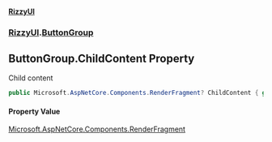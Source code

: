 #### [RizzyUI](index 'index')
### [RizzyUI](RizzyUI 'RizzyUI').[ButtonGroup](RizzyUI.ButtonGroup 'RizzyUI.ButtonGroup')

## ButtonGroup.ChildContent Property

Child content

```csharp
public Microsoft.AspNetCore.Components.RenderFragment? ChildContent { get; set; }
```

#### Property Value
[Microsoft.AspNetCore.Components.RenderFragment](https://docs.microsoft.com/en-us/dotnet/api/Microsoft.AspNetCore.Components.RenderFragment 'Microsoft.AspNetCore.Components.RenderFragment')
